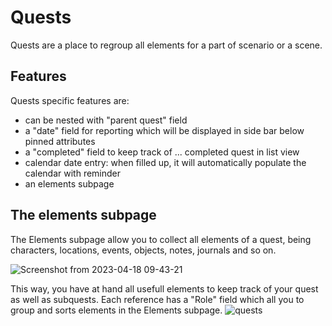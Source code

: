 # Quests

Quests are a place to regroup all elements for a part of scenario or a scene.

## Features
Quests specific features are:
* can be nested with "parent quest" field
* a "date" field for reporting which will be displayed in side bar below pinned attributes
* a "completed" field to keep track of ... completed quest in list view
* calendar date entry: when filled up, it will automatically populate the calendar with reminder
* an elements subpage

## The elements subpage
The Elements subpage allow you to collect all elements of a quest, being characters, locations, events, objects, notes, journals and so on.

![Screenshot from 2023-04-18 09-43-21](https://user-images.githubusercontent.com/16939798/232707341-993dc66d-9cb0-479d-80ee-0b1dee52ad37.png)

This way, you have at hand all usefull elements to keep track of your quest as well as subquests.
Each reference has a "Role" field which all you to group and sorts elements in the Elements subpage.
![quests](https://user-images.githubusercontent.com/16939798/232708216-f5c39959-dd0d-4583-873c-83189ae200dc.png)
